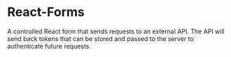 # React-Forms

A controlled React form that sends requests to an external API. The API will send back tokens that can be stored and passed to the server to authenticate future requests.